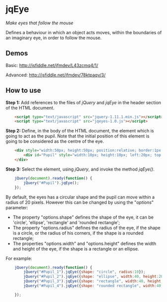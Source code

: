 jqEye
=====

_Make eyes that follow the mouse_

Defines a behaviour in which an object acts moves, within the boundaries of an imaginary eye, in order to follow the mouse.

Demos
-----

Basic: http://jsfiddle.net/jfmdev/L43zcmq4/1/

Advanced: http://jsfiddle.net/jfmdev/78ktpaqv/3/

How to use
----------

**Step 1:** Add references to the files of _jQuery_ and _jqEye_ in the header section of the HTML document.

``` html
    <script type="text/javascript" src="jquery-1.11.1.min.js"></script>
    <script type="text/javascript" src="jqeyes-1.0.js"></script>
```

**Step 2:** Define, in the body of the HTML document, the element which is going to act as the pupil. 
Note that the initial position of this element is going to be considered as the centre of the eye.

``` html
    <div style="width:50px; height:50px; position:relative; border:1px solid gray; border-radius:25px;">
        <div id="Pupil" style="width:10px; height:10px; left:20px; top:20px; border-radius:5px; background-color:blue; position:relative;"></div>
    </div>
```

**Step 3:** Select the element, using _jQuery_, and invoke the method _jqEye()_.

``` javascript
    jQuery(document).ready(function() {
        jQuery("#Pupil").jqEye();
    });
```

By default, the eyes has a circular shape and the pupil can move within a radius of 20 pixels. However this can be changed by using the "_options_" parameter:

 * The property "options.shape" defines the shape of the eye, it can be 'circle', 'ellipse', 'rectangle' and 'rounded rectangle';
 * The property "options.radius" defines the radius of the eye, if the shape is a circle, or the radius of his corners, if the shape is a rounded rectangle;
 * The properties "options.width" and "options.height" defines the width and height of the eye, if the shape is a rectangle or an ellipse.

For example:

``` javascript
    jQuery(document).ready(function() {
        jQuery("#Pupil_1").jqEye({shape: "circle", radius:10});
        jQuery("#Pupil_2").jqEye({shape: "ellipse", width:40, height:20});
        jQuery("#Pupil_3").jqEye({shape: "rectangle", width:40, height:20});
        jQuery("#Pupil_4").jqEye({shape: "rounded rectangle", width:40, height:40, radius:10});

    });
```


